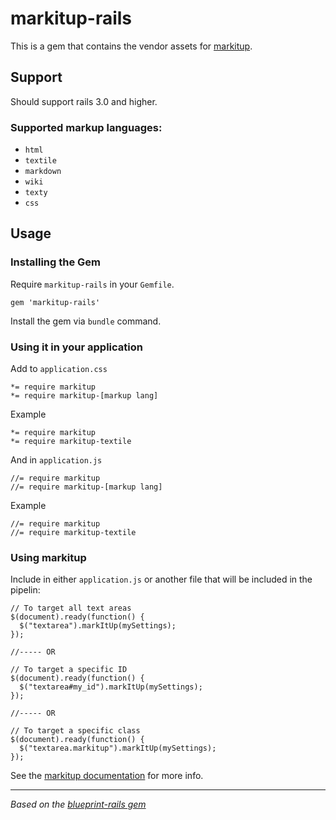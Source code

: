 markitup-rails
========================

This is a gem that contains the vendor assets for [markitup](http://markitup.jaysalvat.com/home/).

## Support 

Should support rails 3.0 and higher.

### Supported markup languages:

* `html`
* `textile`
* `markdown`
* `wiki`
* `texty`
* `css`

## Usage

### Installing the Gem

Require `markitup-rails` in your `Gemfile`.

    gem 'markitup-rails'
    
Install the gem via `bundle` command.


### Using it in your application

Add to `application.css`

    *= require markitup
    *= require markitup-[markup lang]

Example

    *= require markitup
    *= require markitup-textile

And in `application.js`

    //= require markitup
    //= require markitup-[markup lang]

Example

    //= require markitup
    //= require markitup-textile


### Using markitup

Include in either `application.js` or another file that will be included in the pipelin:

    // To target all text areas
    $(document).ready(function() {
      $("textarea").markItUp(mySettings);
    });
    
    //----- OR
    
    // To target a specific ID
    $(document).ready(function() {
      $("textarea#my_id").markItUp(mySettings);
    });
    
    //----- OR
    
    // To target a specific class
    $(document).ready(function() {
      $("textarea.markitup").markItUp(mySettings);
    });

    
See the [markitup documentation](http://markitup.jaysalvat.com/documentation/) for more info.

----

*Based on the [blueprint-rails gem](https://github.com/bai/blueprint-rails)*